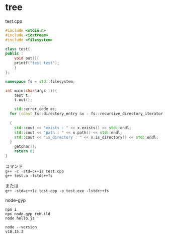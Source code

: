 # tree

test.cpp
```C++
#include <stdio.h>
#include <iostream>
#include <filesystem>

class test{
public :
	void out(){
	printf("test test");
	}
};

namespace fs = std::filesystem;

int main(char*args []){
	test t;
	t.out();

	std::error_code ec;
  for (const fs::directory_entry &x : fs::recursive_directory_iterator(".",
                                                                       fs::directory_options::skip_permission_denied, ec))
  {
    std::cout << "exists : " << x.exists() << std::endl;
    std::cout << "path : " << x.path() << std::endl;
    std::cout << "is_directory : " << x.is_directory() << std::endl;
  }
	getchar();
	return 0;
}
```
コマンド  
`g++ -c -std=c++1z test.cpp`  
`g++ test.o -lstdc++fs`

または  
`g++ -std=c++1z test.cpp -o test.exe -lstdc++fs`


node-gyp

`npm i`  
`npx node-gyp rebuild`  
`node hello.js`  
  
`node --version`  
`v10.15.3`  
